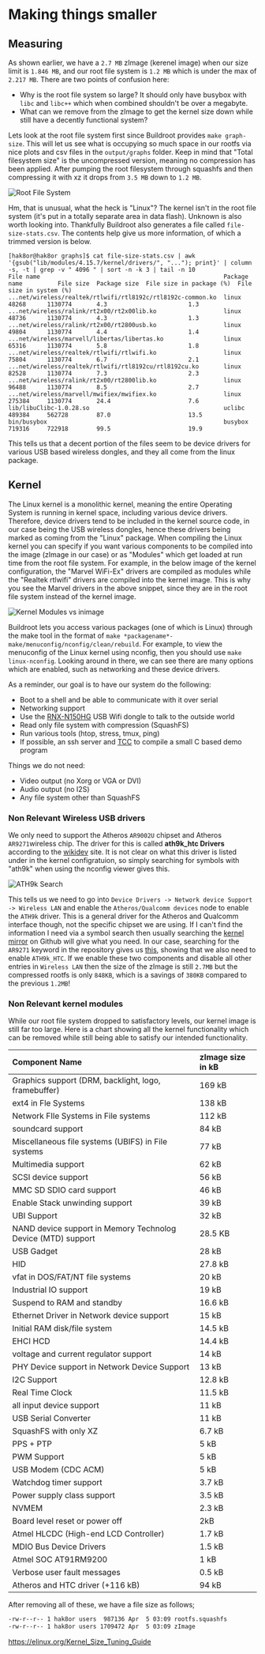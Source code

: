 # Making things smaller

## Measuring

As shown earlier, we have a ```2.7 MB``` zImage (kerenel image) when our size limit is ```1.846 MB```, and our root file system is ```1.2 MB``` which is under the max of ```2.217 MB```. There are two points of confusion here:

- Why is the root file system so large? It should only have busybox with ```libc``` and ```libc++``` which when combined shouldn't be over a megabyte.
- What can we remove from the zImage to get the kernel size down while still have a decently functional system?

Lets look at the root file system first since Buildroot provides ```make graph-size```. This will let us see what is occupying so much space in our rootfs via nice plots and csv files in the ```output/graphs``` folder. Keep in mind that "Total filesystem size" is the uncompressed version, meaning no compression has been applied. After pumping the root filesystem through squashfs and then compressing it with xz it drops from ```3.5 MB``` down to ```1.2 MB```. 

![Root File System](images/RootFS_Size0.PNG)

Hm, that is unusual, what the heck is "Linux"? The kernel isn't in the root file system (it's put in a totally separate area in data flash). Unknown is also worth looking into. Thankfully Buildroot also generates a file called ```file-size-stats.csv```. The contents help give us more information, of which a trimmed version is below.

```none
[hak8or@hak8or graphs]$ cat file-size-stats.csv | awk '{gsub("lib/modules/4.15.7/kernel/drivers/", "..."); print}' | column -s, -t | grep -v " 4096 " | sort -n -k 3 | tail -n 10
File name                                                    Package name          File size  Package size  File size in package (%)  File size in system (%)
...net/wireless/realtek/rtlwifi/rtl8192c/rtl8192c-common.ko  linux                 48268      1130774       4.3                       1.3
...net/wireless/ralink/rt2x00/rt2x00lib.ko                   linux                 48736      1130774       4.3                       1.3
...net/wireless/ralink/rt2x00/rt2800usb.ko                   linux                 49804      1130774       4.4                       1.4
...net/wireless/marvell/libertas/libertas.ko                 linux                 65316      1130774       5.8                       1.8
...net/wireless/realtek/rtlwifi/rtlwifi.ko                   linux                 75804      1130774       6.7                       2.1
...net/wireless/realtek/rtlwifi/rtl8192cu/rtl8192cu.ko       linux                 82528      1130774       7.3                       2.3
...net/wireless/ralink/rt2x00/rt2800lib.ko                   linux                 96488      1130774       8.5                       2.7
...net/wireless/marvell/mwifiex/mwifiex.ko                   linux                 275384     1130774       24.4                      7.6
lib/libuClibc-1.0.28.so                                      uclibc                489384     562728        87.0                      13.5
bin/busybox                                                  busybox               719316     722918        99.5                      19.9
```

This tells us that a decent portion of the files seem to be device drivers for various USB based wireless dongles, and they all come from the linux package.

## Kernel

The Linux kernel is a monolithic kernel, meaning the entire Operating System is running in kernel space, including various device drivers. Therefore, device drivers tend to be included in the kernel source code, in our case being the USB wireless dongles, hence these drivers being marked as coming from the "Linux" package. When compiling the Linux kernel you can specify if you want various components to be compiled into the image (zImage in our case) or as "Modules" which get loaded at run time from the root file system. For example, in the below image of the kernel configuration, the "Marvel WiFi-Ex" drivers are compiled as modules while the "Realtek rtlwifi" drivers are compiled into the kernel image. This is why you see the Marvel drivers in the above snippet, since they are in the root file system instead of the kernel image. 

![Kernel Modules vs inimage](images/Buildroot_Kernel_Module.PNG)

Buildroot lets you access various packages (one of which is Linux) through the make tool in the format of ```make *packagename*-make/menuconfig/nconfig/clean/rebuild```. For example, to view the menuconfig of the Linux kernel using nconfig, then you should use ```make linux-nconfig```. Looking around in there, we can see there are many options which are enabled, such as networking and these device drivers.

As a reminder, our goal is to have our system do the following:

- Boot to a shell and be able to communicate with it over serial
- Networking support
- Use the [RNX-N150HG](https://wikidevi.com/wiki/Rosewill_RNX-N150HG) USB Wifi dongle to talk to the outside world
- Read only file system with compression (SquashFS)
- Run various tools (htop, stress, tmux, ping)
- If possible, an ssh server and [TCC](https://www.wikiwand.com/en/Tiny_C_Compiler) to compile a small C based demo program

Things we do not need:

- Video output (no Xorg or VGA or DVI)
- Audio output (no I2S)
- Any file system other than SquashFS

### Non Relevant Wireless USB drivers

We only need to support the Atheros ```AR9002U``` chipset and Atheros ```AR9271```wireless chip. The driver for this is called **ath9k_htc Drivers** according to the [wikidev](https://wikidevi.com/wiki/Rosewill_RNX-N150HG) site. It is not clear on what this driver is listed under in the kernel configratuion, so simply searching for symbols with "ath9k" when using the nconfig viewer gives this.

![ATH9k Search](images/Linux_ath9k_search.PNG)

This tells us we need to go into ```Device Drivers -> Network device Support -> Wireless LAN``` and enable the ```Atheros/Qualcomm devices``` node to enable the ```ATH9k``` driver. This is a general driver for the Atheros and Qualcomm interface though, not the specific chipset we are using. If I can't find the information I need via a symbol search then usually searching the [kernel mirror](https://github.com/torvalds/linux) on Github will give what you need. In our case, searching for the ```AR9271``` keyword in the repository gives us [this](https://github.com/torvalds/linux/blob/b2fe5fa68642860e7de76167c3111623aa0d5de1/drivers/net/wireless/ath/ath9k/Kconfig#L169), showing that we also need to enable ```ATH9k_HTC```. If we enable these two components and disable all other entries in ```Wireless LAN``` then the size of the zImage is still ```2.7MB``` but the compressed rootfs is only ```848KB```, which is a savings of ```380KB``` compared to the previous ```1.2MB```!

### Non Relevant kernel modules

While our root file system dropped to satisfactory levels, our kernel image is still far too large. Here is a chart showing all the kernel functionality which can be removed while still being able to satisfy our intended functionality.

| Component Name | zImage size in kB |
| :------------- | :---------------- |
| Graphics support (DRM, backlight, logo, framebuffer) | 169 kB |
| ext4 in Fle Systems | 138 kB |
| Network FIle Systems in File systems | 112 kB |
| soundcard support | 84 kB |
| Miscellaneous file systems (UBIFS) in File systems | 77 kB |
| Multimedia support | 62 kB |
| SCSI device support | 56 kB |
| MMC SD SDIO card support | 46 kB |
| Enable Stack unwinding support | 39 kB |
| UBI Support | 32 kB |
| NAND device support in Memory Technolog Device (MTD) support | 28.5 KB |
| USB Gadget | 28 kB |
| HID | 27.8 kB |
| vfat in DOS/FAT/NT file systems | 20 kB |
| Industrial IO support | 19 kB |
| Suspend to RAM and standby | 16.6 kB |
| Ethernet Driver in Network device support | 15 kB |
| Initial RAM disk/file system | 14.5 kB |
| EHCI HCD | 14.4 kB |
| voltage and current regulator support | 14 kB |
| PHY Device support in Network Device Support | 13 kB |
| I2C Support | 12.8 kB |
| Real Time Clock | 11.5 kB |
| all input device support | 11 kB |
| USB Serial Converter | 11 kB |
| SquashFS with only XZ | 6.7 kB |
| PPS + PTP | 5 kB |
| PWM Support | 5 kB |
| USB Modem (CDC ACM) | 5 kB |
| Watchdog timer support | 3.7 kB |
| Power supply class support | 3.5 kB |
| NVMEM | 2.3 kB |
| Board level reset or power off | 2kB |
| Atmel HLCDC (High-end LCD Controller) | 1.7 kB |
| MDIO Bus Device Drivers | 1.5 kB |
| Atmel SOC AT91RM9200 | 1 kB |
| Verbose user fault messages | 0.5 kB |
| Atheros and HTC driver (+116 kB) | 94 kB |

After removing all of these, we have a file size as follows;

```bash
-rw-r--r-- 1 hak8or users  987136 Apr  5 03:09 rootfs.squashfs
-rw-r--r-- 1 hak8or users 1709472 Apr  5 03:09 zImage
```

https://elinux.org/Kernel_Size_Tuning_Guide


